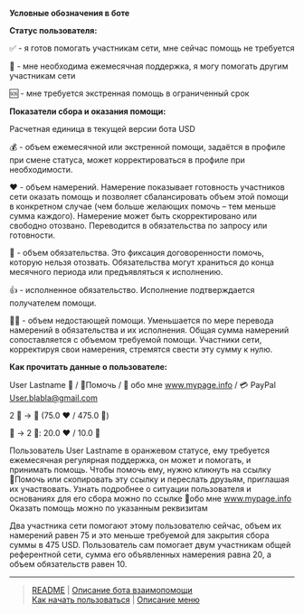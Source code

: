 <b>Условные обозначения в боте</b>

<b>Статус пользователя:</b>

✅ - я готов помогать участникам сети, мне сейчас помощь не требуется

🔆 - мне необходима ежемесячная поддержка, я могу помогать другим участникам сети

🆘 - мне требуется экстренная помощь в ограниченный срок

<b>Показатели сбора и оказания помощи:</b>

Расчетная единица в текущей версии бота USD

💰 - объем ежемесячной или экстренной помощи, задаётся в профиле при смене статуса, может корректироваться в профиле при необходимости.

❤️ - объем намерений. Намерение показывает готовность участников сети оказать помощь и позволяет сбалансировать объем этой помощи в конкретном случае (чем больше желающих помочь – тем меньше сумма каждого). Намерение может быть скорректировано или свободно отозвано. Переводится в обязательства по запросу или готовности. 

🤝 - объем обязательства. Это фиксация договоренности помочь, которую нельзя отозвать. Обязательства могут храниться до конца месячного периода или предъявляться к исполнению. 

👍 - исполненное обязательство. Исполнение подтверждается получателем помощи.

🙏🏻 - объем недостающей помощи. Уменьшается по мере перевода намерений в обязательства и их исполнения. Общая сумма намерений сопоставляется с объемом требуемой помощи. Участники сети, корректируя свои намерения, стремятся свести эту сумму к нулю.

<b>Как прочитать данные о пользователе:</b>

User Lastname 🔆 / 🔗Помочь / 💬 обо мне www.mypage.info / 💳 PayPal User.blabla@gmail.com

2 👥 -> 👤 (75.0 ❤️ / 475.0 🙏)

👤 -> 2 👥: 20.0 ❤️ / 10.0 🤝

Пользователь User Lastname в оранжевом статусе, ему требуется ежемесячная регулярная поддержка, он может и помогать, и принимать помощь. Чтобы помочь ему, нужно кликнуть на ссылку 🔗Помочь или скопировать эту ссылку и переслать друзьям, приглашая их участвовать.
Узнать подробнее о ситуации пользователя и основаниях для его сбора можно по ссылке 💬обо мне www.mypage.info
Оказать помощь можно по указанным реквизитам

Два участника сети помогают этому пользователю сейчас, объем их намерений равен 75 и это меньше требуемой для закрытия сбора суммы в 475 USD.
Пользователь сам помогает двум участникам общей референтной сети, сумма его объявленных намерения равна 20, а объем обязательств равен 10.

----
> [README](README.md)  |   [Описание бота взаимопомощи](../index.md)   
> [Как начать пользоваться](how_start.md)  |  [Описание меню](menu.md)
